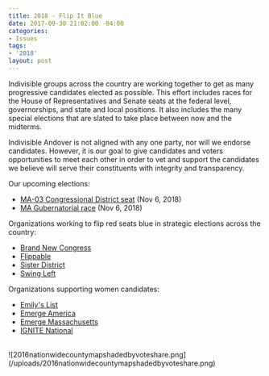 ```yaml
---
title: 2018 - Flip It Blue
date: 2017-09-30 21:02:00 -04:00
categories:
- Issues
tags:
- '2018'
layout: post
---
```


Indivisible groups across the country are working together to get as many progressive candidates elected as possible. This effort includes races for the House of Representatives and Senate seats at the federal level, governorships, and state and local positions. It also includes the many special elections that are slated to take place between now and the midterms.

Indivisible Andover is not aligned with any one party, nor will we endorse candidates. However, it is our goal to give candidates and voters opportunities to meet each other in order to vet and support the candidates we believe will serve their constituents with integrity and transparency.

Our upcoming elections:
* [MA-03 Congressional District seat](http://indivisibleandoverma.com/issues/election-ma-03-congressional-district-seat.html) (Nov 6, 2018)
* [MA Gubernatorial race](http://indivisibleandoverma.com/issues/election-ma-governor) (Nov 6, 2018)

Organizations working to flip red seats blue in strategic elections across the country: 
* [Brand New Congress](https://brandnewcongress.org/)
* [Flippable](https://www.flippable.org/)
* [Sister District](https://www.sisterdistrict.com/)
* [Swing Left](https://swingleft.org/)

Organizations supporting women candidates: 
* [Emily's List](http://emilyslist.org/)
* [Emerge America](http://www.emergeamerica.org/)
* [Emerge Massachusetts](http://www.emergema.org/)
* [IGNITE National](http://www.ignitenational.org/)

<BR>
![2016nationwidecountymapshadedbyvoteshare.png](/uploads/2016nationwidecountymapshadedbyvoteshare.png)